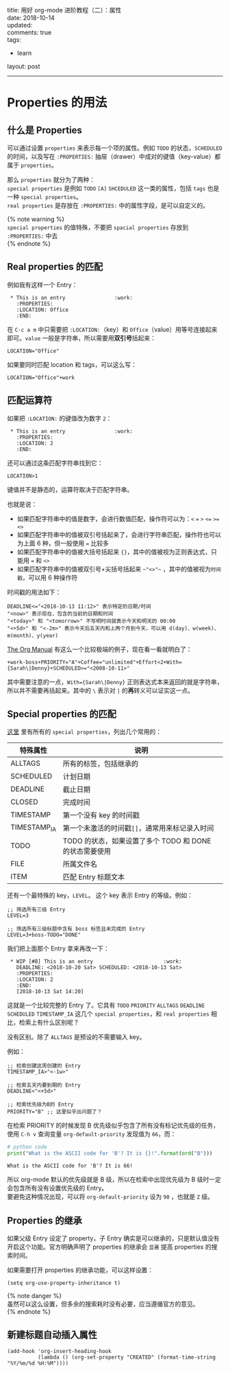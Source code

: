 title: 用好 org-mode 进阶教程（二）：属性  
date: 2018-10-14  
updated:  
comments: true  
tags:  

-   learn

layout: post  

---

# Properties 的用法

## 什么是 Properties

可以通过设置 `properties` 来表示每一个项的属性。例如 `TODO` 的状态，`SCHEDULED` 的时间，以及写在 `:PROPERTIES:` 抽屉（drawer）中成对的键值（key-value）都属于 `properties`。  

那么 `properties` 就分为了两种：  
`special properties` 是例如 `TODO` `[A]` `SHCEDULED` 这一类的属性，包括 `tags` 也是一种 `special properties`。  
`real properties` 是存放在 `:PROPERTIES:` 中的属性字段，是可以自定义的。  

{% note warning %}  
`special properties` 的值特殊，不要把 `spacial properties` 存放到 `:PROPERTIES:` 中去  
{% endnote %}  

## Real properties 的匹配

例如我有这样一个 Entry：  

```sample
 * This is an entry                :work:
   :PROPERTIES:
   :LOCATION: Office
   :END:
```

在 `C-c a m` 中只需要把 `:LOCATION:`（key）和 `Office`（value）用等号连接起来即可。`value` 一般是字符串，所以需要用**双引号**括起来：  

```sample
LOCATION="Office"
```

如果要同时匹配 location 和 tags，可以这么写：  

```sample
LOCATION="Office"+work
```

## 匹配运算符

如果把 `:LOCATION:` 的键值改为数字 `2`：  

```sample
 * This is an entry                :work:
   :PROPERTIES:
   :LOCATION: 2
   :END:
```

还可以通过这条匹配字符串找到它：  

```sample
LOCATION>1
```

键值并不是静态的，运算符取决于匹配字符串。  

也就是说：  

-   如果匹配字符串中的值是数字，会进行数值匹配，操作符可以为：`<` `=` `>` `<=` `>=` `<>`
-   如果匹配字符串中的值被双引号括起来了，会进行字符串匹配，操作符也可以为上面 6 种，但一般使用 `=` 比较多
-   如果匹配字符串中的值被大括号括起来 `{}`，其中的值被视为正则表达式，只能用 `=` 和 `<>`
-   如果匹配字符串中的值被双引号+尖括号括起来 `~"<>"~` ，其中的值被视为`时间戳`，可以用 6 种操作符

时间戳的用法如下：  

```sample
DEADLINE<="<2018-10-13 11:12>" 表示特定的日期/时间
"<now>" 表示现在，包含的当前的日期和时间
"<today>" 和 "<tomorrow>" 不写明时间就表示今天和明天的 00:00
"<+5d>" 和 "<-2m>" 表示今天后五天内和上两个月到今天，可以用 d(day)、w(week)、m(month)、y(year)
```

[The Org Manual](https://orgmode.org/manual/) 有这么一个比较极端的例子，现在看一看就明白了：  

```
+work-boss+PRIORITY="A"+Coffee="unlimited"+Effort<2+With={Sarah\|Denny}+SCHEDULED>="<2008-10-11>"
```

其中需要注意的一点，`With={Sarah\|Denny}` 正则表达式本来返回的就是字符串，所以并不需要再括起来。其中的 `\` 表示对 `|` 的**再**转义可以证实这一点。  

## Special properties 的匹配

[这里](https://orgmode.org/manual/Special-properties.html#Special-properties) 里有所有的 `special properties`，列出几个常用的：  

| 特殊属性               | 说明                                 |
|---------------------- |------------------------------------ |
| ALLTAGS                | 所有的标签，包括继承的               |
| SCHEDULED              | 计划日期                             |
| DEADLINE               | 截止日期                             |
| CLOSED                 | 完成时间                             |
| TIMESTAMP              | 第一个没有 key 的时间戳              |
| TIMESTAMP<sub>IA</sub> | 第一个未激活的时间戳`[]`，通常用来标记录入时间 |
| TODO                   | TODO 的状态，如果设置了多个 TODO 和 DONE 的状态需要使用 |
| FILE                   | 所属文件名                           |
| ITEM                   | 匹配 Entry 标题文本                  |

还有一个最特殊的 key，`LEVEL`。 这个 key 表示 Entry 的等级。例如：  

```sample
;; 筛选所有三级 Entry
LEVEL=3

;; 筛选所有三级标题中含有 boss 标签且未完成的 Entry
LEVEL=3+boss-TODO="DONE"
```

我们把上面那个 Entry 拿来再改一下：  

```sample
 * WIP [#B] This is an entry                       :work:
   DEADLINE: <2018-10-20 Sat> SCHEDULED: <2018-10-13 Sat>
   :PROPERTIES:
   :LOCATION: 2
   :END:
   [2018-10-13 Sat 14:20]
```

这就是一个比较完整的 Entry 了。它具有 `TODO` `PRIORITY` `ALLTAGS` `DEADLINE` `SCHEDULED` `TIMESTAMP_IA` 这几个 `special properties`，和 `real properties` 相比，检索上有什么区别呢？  

没有区别。除了 `ALLTAGS` 是预设的不需要输入 key。  

例如：  

```sample
;; 检索创建这周创建的 Entry
TIMESTAMP_IA>"<-1w>"

;; 检索五天内要到期的 Entry
DEADLINE<"<+5d>"

;; 检索优先级为B的 Entry
PRIORITY="B" ;; 这里似乎出问题了？
```

在检索 PRIORITY 的时候发现 B 优先级似乎包含了所有没有标记优先级的任务，使用 `C-h v` 查询变量 `org-default-priority` 发现值为 `66`，而：  

```python
# python code
print("What is the ASCII code for 'B'? It is {}!".format(ord("B")))
```

    What is the ASCII code for 'B'? It is 66!

所以 org-mode 默认的优先级就是 B 级，所以在检索中出现优先级为 B 级时一定会包含所有没有设置优先级的 Entry。  
要避免这种情况出现，可以将 `org-default-priority` 设为 `90` ，也就是 `Z` 级。  

## Properties 的继承

如果父级 Entry 设定了 property，子 Entry 确实是可以继承的，只是默认值没有开启这个功能。官方明确声明了 properties 的继承会 `显著` 提高 properties 的搜索时间。  

如果需要打开 properties 的继承功能，可以这样设置：  

```emacs-lisp
(setq org-use-property-inheritance t)
```

{% note danger %}  
虽然可以这么设置，但多余的搜索耗时没有必要，应当遵循官方的意见。  
{% endnote %}  

## 新建标题自动插入属性

```emacs-lisp
(add-hook 'org-insert-heading-hook
          (lambda () (org-set-property "CREATED" (format-time-string "%Y/%m/%d %H:%M"))))
```
